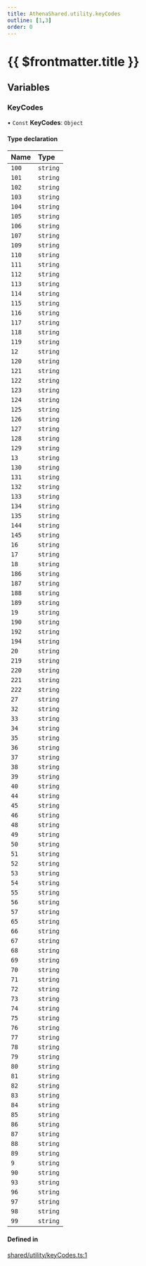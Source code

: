 ```yaml
---
title: AthenaShared.utility.keyCodes
outline: [1,3]
order: 0
---
```


# {{ $frontmatter.title }}


## Variables

### KeyCodes

• `Const` **KeyCodes**: `Object`

#### Type declaration

| Name | Type |
| :------ | :------ |
| `100` | `string` |
| `101` | `string` |
| `102` | `string` |
| `103` | `string` |
| `104` | `string` |
| `105` | `string` |
| `106` | `string` |
| `107` | `string` |
| `109` | `string` |
| `110` | `string` |
| `111` | `string` |
| `112` | `string` |
| `113` | `string` |
| `114` | `string` |
| `115` | `string` |
| `116` | `string` |
| `117` | `string` |
| `118` | `string` |
| `119` | `string` |
| `12` | `string` |
| `120` | `string` |
| `121` | `string` |
| `122` | `string` |
| `123` | `string` |
| `124` | `string` |
| `125` | `string` |
| `126` | `string` |
| `127` | `string` |
| `128` | `string` |
| `129` | `string` |
| `13` | `string` |
| `130` | `string` |
| `131` | `string` |
| `132` | `string` |
| `133` | `string` |
| `134` | `string` |
| `135` | `string` |
| `144` | `string` |
| `145` | `string` |
| `16` | `string` |
| `17` | `string` |
| `18` | `string` |
| `186` | `string` |
| `187` | `string` |
| `188` | `string` |
| `189` | `string` |
| `19` | `string` |
| `190` | `string` |
| `192` | `string` |
| `194` | `string` |
| `20` | `string` |
| `219` | `string` |
| `220` | `string` |
| `221` | `string` |
| `222` | `string` |
| `27` | `string` |
| `32` | `string` |
| `33` | `string` |
| `34` | `string` |
| `35` | `string` |
| `36` | `string` |
| `37` | `string` |
| `38` | `string` |
| `39` | `string` |
| `40` | `string` |
| `44` | `string` |
| `45` | `string` |
| `46` | `string` |
| `48` | `string` |
| `49` | `string` |
| `50` | `string` |
| `51` | `string` |
| `52` | `string` |
| `53` | `string` |
| `54` | `string` |
| `55` | `string` |
| `56` | `string` |
| `57` | `string` |
| `65` | `string` |
| `66` | `string` |
| `67` | `string` |
| `68` | `string` |
| `69` | `string` |
| `70` | `string` |
| `71` | `string` |
| `72` | `string` |
| `73` | `string` |
| `74` | `string` |
| `75` | `string` |
| `76` | `string` |
| `77` | `string` |
| `78` | `string` |
| `79` | `string` |
| `80` | `string` |
| `81` | `string` |
| `82` | `string` |
| `83` | `string` |
| `84` | `string` |
| `85` | `string` |
| `86` | `string` |
| `87` | `string` |
| `88` | `string` |
| `89` | `string` |
| `9` | `string` |
| `90` | `string` |
| `93` | `string` |
| `96` | `string` |
| `97` | `string` |
| `98` | `string` |
| `99` | `string` |

#### Defined in

[shared/utility/keyCodes.ts:1](https://github.com/Stuyk/altv-athena/blob/27a8c87/src/core/shared/utility/keyCodes.ts#L1)
